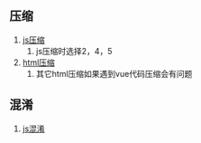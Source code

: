 ## 压缩
1. [js压缩](https://www.uglifyjs.net/)
   1. js压缩时选择2，4，5
2. [html压缩](https://tool.oschina.net/jscompress?type=2)
   1. 其它html压缩如果遇到vue代码压缩会有问题 

## 混淆
1. [js混淆](https://www.json.cn/json/jshx.html)